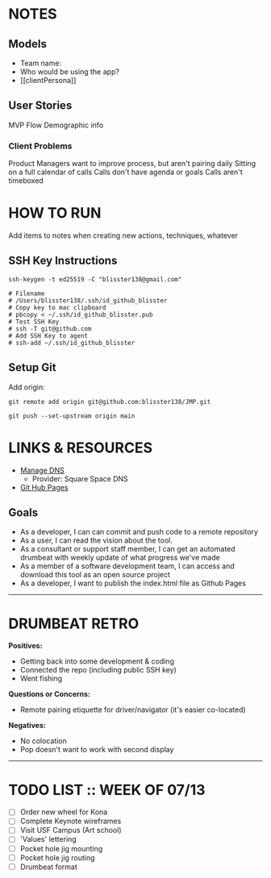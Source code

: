 # NOTES

## Models

- Team name: 
- Who would be using the app?
- [[clientPersona]]

## User Stories
MVP Flow
Demographic info

### Client Problems
Product Managers want to improve process, but aren't pairing daily
Sitting on a full calendar of calls
Calls don't have agenda or goals
Calls aren't timeboxed

# HOW TO RUN
Add items to notes when creating new actions, techniques, whatever

## SSH Key Instructions
```
ssh-keygen -t ed25519 -C "blisster138@gmail.com"

# Filename
# /Users/blisster138/.ssh/id_github_blisster
# Copy key to mac clipboard
# pbcopy < ~/.ssh/id_github_blisster.pub
# Test SSH Key
# ssh -T git@github.com
# Add SSH Key to agent
# ssh-add ~/.ssh/id_github_blisster
```

## Setup Git
Add origin:
```
git remote add origin git@github.com:blisster138/JMP.git

git push --set-upstream origin main
```

# LINKS & RESOURCES
- [Manage DNS](https://account.squarespace.com/domains/managed/custosarcanum.com)
  - Provider: Square Space DNS
- [Git Hub Pages](https://docs.github.com/en/pages/getting-started-with-github-pages/creating-a-github-pages-site#creating-your-site)

## Goals
- As a developer, I can can commit and push code to a remote repository
- As a user, I can read the vision about the tool.
- As a consultant or support staff member, I can get an automated drumbeat with weekly update of what progress we've made
- As a member of a software development team, I can access and download this tool as an open source project
- As a developer, I want to publish the index.html file as Github Pages

---------------------------------------------------

# DRUMBEAT RETRO
**Positives:**
- Getting back into some development & coding
- Connected the repo (including public SSH key)
- Went fishing

**Questions or Concerns:**
- Remote pairing etiquette for driver/navigator (it's easier co-located)

**Negatives:**
- No colocation
- Pop doesn't want to work with second display

---------------------------------------------------

# TODO LIST :: WEEK OF 07/13
- [ ] Order new wheel for Kona
- [ ] Complete Keynote wireframes
- [ ] Visit USF Campus (Art school)
- [ ] 'Values' lettering
- [ ] Pocket hole jig mounting
- [ ] Pocket hole jig routing
- [ ] Drumbeat format